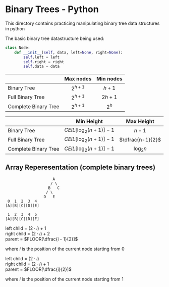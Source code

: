 # Binary Trees - Python

This directory contains practicing manipulating binary tree data structures in python<br>

The basic binary tree datastructure being used:

```Python
class Node:
    def __init__(self, data, left=None, right=None):
        self.left = left
        self.right = right
        self.data = data
```

|                      | Max nodes                   | Min nodes        |
|----------------------|:---------------------------:|:----------------:|
| Binary Tree          | $2^{h+1}$                   | $h + 1$          |
| Full Binary Tree     | $2^{h+1}$                   | $2h + 1$         |
| Complete Binary Tree | $2^{h+1}$                   | $2^h$            |

|                      | Min Height                  | Max Height       |
|----------------------|:---------------------------:|:----------------:|
| Binary Tree          | $CEIL[\log_2{(n + 1)}] - 1$ | $n - 1$          |
| Full Binary Tree     | $CEIL[\log_2{(n + 1)}] - 1$ | $\dfrac{n-1}{2}$ |
| Complete Binary Tree | $CEIL[\log_2{(n + 1)}] - 1$ | $\log_2{n}$      |

## Array Reperesentation (complete binary trees)

```
                     A
                    / \
                   B   C
                  / \
                 D   E
 0  1  2  3  4
[A][B][C][D][E]

 1  2  3  4  5
[A][B][C][D][E]
```

left child = $(2\cdot{i}) + 1$ <br>
right child = $(2\cdot{i}) + 2$ <br>
parent = $FLOOR[\dfrac{i - 1}{2}]$

where $i$ is the position of the current node starting from 0

left child = $(2\cdot{i})$ <br>
right child = $(2\cdot{i}) + 1$ <br>
parent = $FLOOR[\dfrac{i}{2}]$

where $i$ is the position of the current node starting from 1
